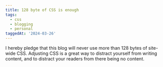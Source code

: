```yaml
---
title: 128 byte of CSS is enough
tags:
  - css
  - blogging
  - personal
taggedAt: '2024-03-26'
---
```

I hereby pledge that this blog will never use more than 128 bytes of site-wide CSS. Adjusting CSS is a great way to distract yourself from writing content, and to distract your readers from there being no content.

